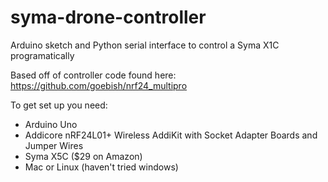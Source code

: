 # syma-drone-controller
Arduino sketch and Python serial interface to control a Syma X1C programatically


Based off of controller code found here: https://github.com/goebish/nrf24_multipro

To get set up you need:
- Arduino Uno
- Addicore nRF24L01+ Wireless AddiKit with Socket Adapter Boards and Jumper Wires
- Syma X5C ($29 on Amazon)
- Mac or Linux (haven't tried windows)

